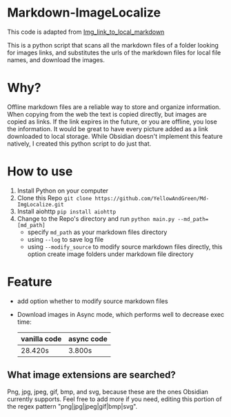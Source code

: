 # Markdown-ImageLocalize
This code is adapted from [Img_link_to_local_markdown](https://github.com/xZaR3y4p/Img_link_to_local_markdown)

This is a python script that scans all the markdown files of a folder looking for images links, 
and substitutes the urls of the markdown files for local file names, 
and download the images.

# Why?
Offline markdown files are a reliable way to store and organize information.
When copying from the web the text is copied directly, but images are copied as links.
If the link expires in the future, or you are offline, you lose the information.
It would be great to have every picture added as a link downloaded to local storage.
While Obsidian doesn't implement this feature natively, I created this python script to do just that.

# How to use
1. Install Python on your computer
2. Clone this Repo `git clone https://github.com/YellowAndGreen/Md-ImgLocalize.git`
3. Install aiohttp `pip install aiohttp`
4. Change to the Repo's directory and run `python main.py --md_path=[md_path]`
    + specify `md_path` as your markdown files directory
    + using `--log` to save log file
    + using `--modify_source` to modify source markdown files directly, this option create image folders under markdown file directory
# Feature
+ add option whether to modify source markdown files
+ Download images in Async mode, which performs well to decrease exec time:

    |  vanilla code   | async code  |
    |  ----  | ----  |
    | 28.420s  | 3.800s |


## What image extensions are searched?
Png, jpg, jpeg, gif, bmp, and svg, because these are the ones Obsidian currently supports. Feel free to add more if you need, editing this portion of the regex  pattern "png|jpg|jpeg|gif|bmp|svg".


